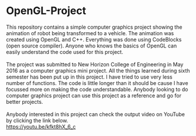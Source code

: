 # OpenGL-Project
This repository contains a simple computer graphics project showing the animation of robot being transformed to a vehicle. The animation was created using OpenGL and C++. Everything was done using CodeBlocks (open source compiler). Anyone who knows the basics of OpenGL can easily understand the code used for this project.<br/><br/>
The project was submitted to New Horizon College of Engineering in May 2016 as a computer graphics mini project. All the things learned during sixth semester has been put up in this project. I have tried to use very less number of functions. The code is little longer than it should be cause I have focussed more on making the code understandable. Anybody looking to do computer graphics project can use this project as a reference and go for better projects.<br/><br/>
Anybody interested in this project can check the output video on YouTube by clicking the link below.<br/>
<a href="https://youtu.be/kfkt8hX_6_c">https://youtu.be/kfkt8hX_6_c</a>
